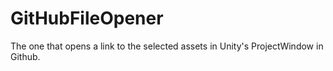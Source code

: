 # GitHubFileOpener
The one that opens a link to the selected assets in Unity's ProjectWindow in Github.
